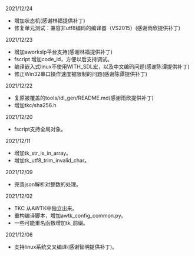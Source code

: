 2021/12/24
  * 增加状态机(感谢林福提供补丁)
  * 修复单元测试：兼容非utf8编码的编译器（VS2015）(感谢雨欣提供补丁)

2021/12/23
  * 增加aworkslp平台支持(感谢林福提供补丁)
  * fscript 增加code\_id，方便以后支持调试。
  * 编译嵌入式linux不使用WITH\_SDL宏，以及中文编码问题(感谢陈谭提供补丁)
  * 修正Win32串口操作速度被限制的问题(感谢陈谭提供补丁)

2021/12/22
  * 复原被覆盖的tools/idl\_gen/README.md(感谢雨欣提供补丁)
  * 增加tkc/sha256.h

2021/12/20
  * fscript支持全局对象。

2021/12/11
  * 增加tk\_str\_is\_in\_array。
  * 增加tk\_utf8\_trim\_invalid\_char。

2021/12/09
  * 完善json解析对整数的处理。

2021/12/02
  * TKC 从AWTK中独立出来。
  * 重构编译脚本，增加awtk\_config\_common.py。
  * 一些可能重名函数增加tk_前缀。

2021/12/06
  * 支持linux系统交叉编译(感谢智明提供补丁)。

